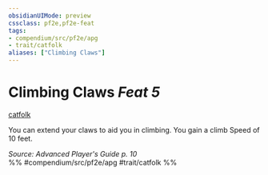 ```yaml
---
obsidianUIMode: preview
cssclass: pf2e,pf2e-feat
tags:
- compendium/src/pf2e/apg
- trait/catfolk
aliases: ["Climbing Claws"]
---
```

# Climbing Claws  *Feat 5*  
[catfolk](/rules/traits/catfolk-b1.md)  


You can extend your claws to aid you in climbing. You gain a climb Speed of 10 feet.

*Source: Advanced Player's Guide p. 10*  
%% #compendium/src/pf2e/apg #trait/catfolk %%